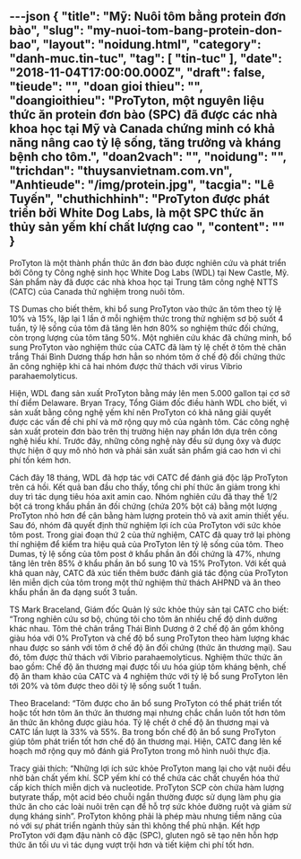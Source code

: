 ---json
{
    "title": "Mỹ: Nuôi tôm bằng protein đơn bào",
    "slug": "my-nuoi-tom-bang-protein-don-bao",
    "layout": "noidung.html",
    "category": "danh-muc.tin-tuc",
    "tag": [
        "tin-tuc"
    ],
    "date": "2018-11-04T17:00:00.000Z",
    "draft": false,
    "tieude": "",
    "doan gioi thieu": "",
    "doangioithieu": "ProTyton, một nguyên liệu thức ăn protein đơn bào (SPC) đã được các nhà khoa học tại Mỹ và Canada chứng minh có khả năng nâng cao tỷ lệ sống, tăng trưởng và kháng bệnh cho tôm.",
    "doan2vach": "",
    "noidung": "",
    "trichdan": "thuysanvietnam.com.vn",
    "Anhtieude": "/img/protein.jpg",
    "tacgia": "Lê Tuyến",
    "chuthichhinh": "ProTyton được phát triển bởi White Dog Labs, là một SPC thức ăn thủy sản yếm khí chất lượng cao ",
    "__content__": ""
}
---
<p>ProTyton l&agrave; một th&agrave;nh phần thức ăn đơn b&agrave;o được nghi&ecirc;n cứu v&agrave; ph&aacute;t triển bởi C&ocirc;ng ty C&ocirc;ng nghệ sinh học White Dog Labs (WDL) tại New Castle, Mỹ. Sản phẩm n&agrave;y đ&atilde; được c&aacute;c nh&agrave; khoa học tại Trung t&acirc;m c&ocirc;ng nghệ NTTS (CATC) của Canada thử nghiệm trong nu&ocirc;i t&ocirc;m.</p>

<p>TS Dumas cho biết th&ecirc;m, khi bổ sung ProTyton v&agrave;o thức ăn t&ocirc;m theo tỷ lệ 10% v&agrave; 15%, lặp lại 1 lần ở mỗi nghiệm thức trong thử nghiệm sơ bộ suốt 4 tuần, tỷ lệ sống của t&ocirc;m đ&atilde; tăng l&ecirc;n hơn 80% so nghiệm thức đối chứng, c&ograve;n trọng lượng của t&ocirc;m tăng 50%. Một nghi&ecirc;n cứu kh&aacute;c đ&atilde; chứng minh, bổ sung ProTyton v&agrave;o nghiệm thức của CATC đ&atilde; l&agrave;m tỷ lệ chết ở t&ocirc;m thẻ ch&acirc;n trắng Th&aacute;i B&igrave;nh Dương thấp hơn hẳn so nh&oacute;m t&ocirc;m ở chế độ đối chứng thức ăn c&ocirc;ng nghiệp khi cả hai nh&oacute;m được thử th&aacute;ch với virus Vibrio parahaemolyticus.</p>

<p>Hiện, WDL đang sản xuất ProTyton bằng m&aacute;y l&ecirc;n men 5.000 gallon tại cơ sở th&iacute; điểm Delaware. Bryan Tracy, Tổng Gi&aacute;m đốc điều h&agrave;nh WDL cho biết, v&igrave; sản xuất bằng c&ocirc;ng nghệ yếm kh&iacute; n&ecirc;n ProTyton c&oacute; khả năng giải quyết được c&aacute;c vấn đề chi ph&iacute; v&agrave; mở rộng quy m&ocirc; của ng&agrave;nh t&ocirc;m. C&aacute;c c&ocirc;ng nghệ sản xuất protein đơn b&agrave;o tr&ecirc;n thị trường hiện nay phần lớn dựa tr&ecirc;n c&ocirc;ng nghệ hiếu kh&iacute;. Trước đ&acirc;y, những c&ocirc;ng nghệ n&agrave;y đều sử dụng &ocirc;xy v&agrave; được thực hiện ở quy m&ocirc; nhỏ hơn v&agrave; phải sản xuất sản phẩm gi&aacute; cao hơn v&igrave; chi ph&iacute; tốn k&eacute;m hơn.</p>

<p>C&aacute;ch đ&acirc;y 18 th&aacute;ng, WDL đ&atilde; hợp t&aacute;c với CATC để đ&aacute;nh gi&aacute; độc lập ProTyton tr&ecirc;n c&aacute; hồi. Kết quả ban đầu cho thấy, tổng chi ph&iacute; thức ăn giảm trong khi duy tr&igrave; t&aacute;c dụng ti&ecirc;u h&oacute;a axit amin cao. Nh&oacute;m nghi&ecirc;n cứu đ&atilde; thay thế 1/2 bột c&aacute; trong khẩu phần ăn đối chứng (chứa 20% bột c&aacute;) bằng một lượng ProTyton nhỏ hơn để c&acirc;n bằng h&agrave;m lượng protein th&ocirc; v&agrave; axit amin thiết yếu. Sau đ&oacute;, nh&oacute;m đ&atilde; quyết định thử nghiệm lợi &iacute;ch của ProTyton với sức khỏe t&ocirc;m post. Trong giai đoạn thứ 2 của thử nghiệm, CATC đ&atilde; quay trở lại ph&ograve;ng th&iacute; nghiệm để kiểm tra hiệu quả của ProTyton l&ecirc;n tỷ lệ sống của t&ocirc;m. Theo Dumas, tỷ lệ sống của t&ocirc;m post ở khẩu phần ăn đối chứng l&agrave; 47%, nhưng tăng l&ecirc;n tr&ecirc;n 85% ở khẩu phần ăn bổ sung 10 v&agrave; 15% ProTyton. Với kết quả khả quan n&agrave;y, CATC đ&atilde; x&uacute;c tiến th&ecirc;m bước đ&aacute;nh gi&aacute; t&aacute;c động của ProTyton l&ecirc;n miễn dịch của t&ocirc;m trong một thử nghiệm thử th&aacute;ch AHPND v&agrave; ăn theo khẩu phần ăn đa dạng suốt 3 tuần.</p>

<p>TS Mark Braceland, Gi&aacute;m đốc Quản l&yacute; sức khỏe thủy sản tại CATC cho biết: &ldquo;Trong nghi&ecirc;n cứu sơ bộ, ch&uacute;ng t&ocirc;i cho t&ocirc;m ăn nhiều chế độ dinh dưỡng kh&aacute;c nhau. T&ocirc;m thẻ ch&acirc;n trắng Th&aacute;i B&igrave;nh Dương ở 2 chế độ ăn gồm kh&ocirc;ng gi&agrave;u h&oacute;a với 0% ProTyton v&agrave; chế độ bổ sung ProTyton theo h&agrave;m lượng kh&aacute;c nhau được so s&aacute;nh với t&ocirc;m ở chế độ ăn đối chứng (thức ăn thương mại). Sau đ&oacute;, t&ocirc;m được thử th&aacute;ch với Vibrio parahaemolyticus. Nghiệm thức thức ăn bao gồm: Chế độ ăn thương mại được tối ưu h&oacute;a gi&uacute;p t&ocirc;m kh&aacute;ng bệnh, chế độ ăn tham khảo của CATC v&agrave; 4 nghiệm thức với tỷ lệ bổ sung ProTyton l&ecirc;n tới 20% v&agrave; t&ocirc;m được theo d&otilde;i tỷ lệ sống suốt 1 tuần.</p>

<p>Theo Braceland: &ldquo;T&ocirc;m được cho ăn bổ sung ProTyton c&oacute; thể ph&aacute;t triển tốt hoặc tốt hơn t&ocirc;m ăn thức ăn thương mại nhưng chắc chắn lu&ocirc;n tốt hơn t&ocirc;m ăn thức ăn kh&ocirc;ng được gi&agrave;u h&oacute;a. Tỷ lệ chết ở chế độ ăn thương mại v&agrave; CATC lần lượt l&agrave; 33% v&agrave; 55%. Ba trong bốn chế độ ăn bổ sung ProTyton gi&uacute;p t&ocirc;m ph&aacute;t triển tốt hơn chế độ ăn thương mại. Hiện, CATC đang l&ecirc;n kế hoạch mở rộng quy m&ocirc; đ&aacute;nh gi&aacute; ProTyton trong m&ocirc; h&igrave;nh nu&ocirc;i thực địa.</p>

<p>Tracy giải th&iacute;ch: &ldquo;Những lợi &iacute;ch sức khỏe ProTyton mang lại cho vật nu&ocirc;i đều nhờ bản chất yếm kh&iacute;. SCP yếm kh&iacute; c&oacute; thể chứa c&aacute;c chất chuyển h&oacute;a thứ cấp k&iacute;ch th&iacute;ch miễn dịch v&agrave; nucleotide. ProTyton SCP c&ograve;n chứa h&agrave;m lượng butyrate thấp, một acid b&eacute;o chuỗi ngắn thường được sử dụng l&agrave;m phụ gia thức ăn cho c&aacute;c lo&agrave;i nu&ocirc;i tr&ecirc;n cạn để hỗ trợ sức khỏe đường ruột v&agrave; giảm sử dụng kh&aacute;ng sinh&rdquo;. ProTyton kh&ocirc;ng phải l&agrave; ph&eacute;p m&agrave;u nhưng tiềm năng của n&oacute; với sự ph&aacute;t triển ng&agrave;nh thủy sản th&igrave; kh&ocirc;ng thể phủ nhận. Kết hợp ProTyton với đạm đậu n&agrave;nh c&ocirc; đặc (SPC), gluten ng&ocirc; sẽ tạo n&ecirc;n hỗn hợp thức ăn tối ưu v&igrave; t&aacute;c dụng vượt trội hơn v&agrave; tiết kiệm chi ph&iacute; tốt hơn.&nbsp;</p>
